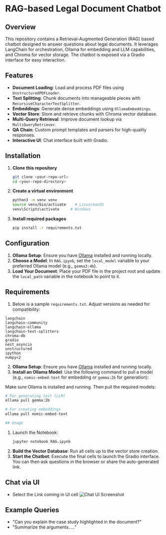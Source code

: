 # RAG-based Legal Document Chatbot
## Overview
This repository contains a Retrieval-Augmented Generation (RAG) based chatbot designed to answer questions about legal documents. It leverages LangChain for orchestration, Ollama for embedding and LLM capabilities, and Chroma for vector storage. The chatbot is exposed via a Gradio interface for easy interaction.

## Features
- **Document Loading**: Load and process PDF files using `UnstructuredPDFLoader`.
- **Text Splitting**: Chunk documents into manageable pieces with `RecursiveCharacterTextSplitter`.
- **Embeddings**: Generate dense embeddings using `OllamaEmbeddings`.
- **Vector Store**: Store and retrieve chunks with Chroma vector database.
- **Multi-Query Retrieval**: Improve document lookup via `MultiQueryRetriever`.
- **QA Chain**: Custom prompt templates and parsers for high-quality responses.
- **Interactive UI**: Chat interface built with Gradio.

## Installation
1. **Clone this repository**
   ```bash
   git clone <your-repo-url>
   cd <your-repo-directory>
   ```
2. **Create a virtual environment**
   ```bash
   python3 -m venv venv
   source venv/bin/activate    # Linux/macOS
   venv\Scripts\activate     # Windows
   ```
3. **Install required packages**
   ```bash
   pip install -r requirements.txt
   ```

## Configuration
1. **Ollama Setup**: Ensure you have [Ollama](https://ollama.com/) installed and running locally.
2. **Choose a Model**: In `RAG.ipynb`, set the `local_model` variable to your preferred Ollama model (e.g., `gemma3:4b`).
3. **Load Your Document**: Place your PDF file in the project root and update the `local_path` variable in the notebook to point to it.

## Requirements
1. Below is a sample `requirements.txt`. Adjust versions as needed for compatibility:
```
langchain
langchain-community
langchain-ollama
langchain-text-splitters
chroma-db
gradio
nest_asyncio
unstructured
ipython
numpy<2
```

2. **Ollama Setup**: Ensure you have [Ollama](https://ollama.com/) installed and running locally.
3. **Install an Ollama Model**: Use the following command to pull a model (e.g., `nomic-embed-text` for embedding or `gemma:2b` for generation):


Make sure Ollama is installed and running. Then pull the required models:

```bash
# For generating text (LLM)
ollama pull gemma:2b

# For creating embeddings
ollama pull nomic-embed-text

## Usage
```
1. Launch the Notebook:
   ```bash
   jupyter notebook RAG.ipynb
2. **Build the Vector Database**: Run all cells up to the vector store creation.
3. **Start the Chatbot**: Execute the final cells to launch the Gradio interface. You can then ask questions in the browser or share the auto-generated link.

## Chat via UI 
- Select the Link coming in UI cell 
![Chat UI Screenshot](images/UI_Link.png)
## Example Queries
- "Can you explain the case study highlighted in the document?"
- "Summarize the arguments....."

